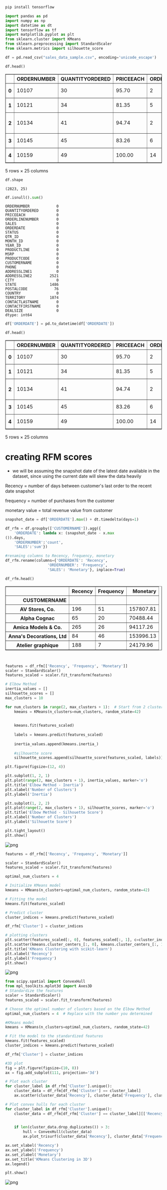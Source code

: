 ```python
pip install tensorflow
```

    


```python
import pandas as pd
import numpy as np
import datetime as dt
import tensorflow as tf
import matplotlib.pyplot as plt
from sklearn.cluster import KMeans
from sklearn.preprocessing import StandardScaler
from sklearn.metrics import silhouette_score
```


```python
df = pd.read_csv("sales_data_sample.csv", encoding='unicode_escape')
```


```python
df.head()
```




<div>
<style scoped>
    .dataframe tbody tr th:only-of-type {
        vertical-align: middle;
    }

    .dataframe tbody tr th {
        vertical-align: top;
    }

    .dataframe thead th {
        text-align: right;
    }
</style>
<table border="1" class="dataframe">
  <thead>
    <tr style="text-align: right;">
      <th></th>
      <th>ORDERNUMBER</th>
      <th>QUANTITYORDERED</th>
      <th>PRICEEACH</th>
      <th>ORDERLINENUMBER</th>
      <th>SALES</th>
      <th>ORDERDATE</th>
      <th>STATUS</th>
      <th>QTR_ID</th>
      <th>MONTH_ID</th>
      <th>YEAR_ID</th>
      <th>...</th>
      <th>ADDRESSLINE1</th>
      <th>ADDRESSLINE2</th>
      <th>CITY</th>
      <th>STATE</th>
      <th>POSTALCODE</th>
      <th>COUNTRY</th>
      <th>TERRITORY</th>
      <th>CONTACTLASTNAME</th>
      <th>CONTACTFIRSTNAME</th>
      <th>DEALSIZE</th>
    </tr>
  </thead>
  <tbody>
    <tr>
      <th>0</th>
      <td>10107</td>
      <td>30</td>
      <td>95.70</td>
      <td>2</td>
      <td>2871.00</td>
      <td>2/24/2003 0:00</td>
      <td>Shipped</td>
      <td>1</td>
      <td>2</td>
      <td>2003</td>
      <td>...</td>
      <td>897 Long Airport Avenue</td>
      <td>NaN</td>
      <td>NYC</td>
      <td>NY</td>
      <td>10022</td>
      <td>USA</td>
      <td>NaN</td>
      <td>Yu</td>
      <td>Kwai</td>
      <td>Small</td>
    </tr>
    <tr>
      <th>1</th>
      <td>10121</td>
      <td>34</td>
      <td>81.35</td>
      <td>5</td>
      <td>2765.90</td>
      <td>5/7/2003 0:00</td>
      <td>Shipped</td>
      <td>2</td>
      <td>5</td>
      <td>2003</td>
      <td>...</td>
      <td>59 rue de l'Abbaye</td>
      <td>NaN</td>
      <td>Reims</td>
      <td>NaN</td>
      <td>51100</td>
      <td>France</td>
      <td>EMEA</td>
      <td>Henriot</td>
      <td>Paul</td>
      <td>Small</td>
    </tr>
    <tr>
      <th>2</th>
      <td>10134</td>
      <td>41</td>
      <td>94.74</td>
      <td>2</td>
      <td>3884.34</td>
      <td>7/1/2003 0:00</td>
      <td>Shipped</td>
      <td>3</td>
      <td>7</td>
      <td>2003</td>
      <td>...</td>
      <td>27 rue du Colonel Pierre Avia</td>
      <td>NaN</td>
      <td>Paris</td>
      <td>NaN</td>
      <td>75508</td>
      <td>France</td>
      <td>EMEA</td>
      <td>Da Cunha</td>
      <td>Daniel</td>
      <td>Medium</td>
    </tr>
    <tr>
      <th>3</th>
      <td>10145</td>
      <td>45</td>
      <td>83.26</td>
      <td>6</td>
      <td>3746.70</td>
      <td>8/25/2003 0:00</td>
      <td>Shipped</td>
      <td>3</td>
      <td>8</td>
      <td>2003</td>
      <td>...</td>
      <td>78934 Hillside Dr.</td>
      <td>NaN</td>
      <td>Pasadena</td>
      <td>CA</td>
      <td>90003</td>
      <td>USA</td>
      <td>NaN</td>
      <td>Young</td>
      <td>Julie</td>
      <td>Medium</td>
    </tr>
    <tr>
      <th>4</th>
      <td>10159</td>
      <td>49</td>
      <td>100.00</td>
      <td>14</td>
      <td>5205.27</td>
      <td>10/10/2003 0:00</td>
      <td>Shipped</td>
      <td>4</td>
      <td>10</td>
      <td>2003</td>
      <td>...</td>
      <td>7734 Strong St.</td>
      <td>NaN</td>
      <td>San Francisco</td>
      <td>CA</td>
      <td>NaN</td>
      <td>USA</td>
      <td>NaN</td>
      <td>Brown</td>
      <td>Julie</td>
      <td>Medium</td>
    </tr>
  </tbody>
</table>
<p>5 rows × 25 columns</p>
</div>




```python
df.shape
```




    (2823, 25)




```python
df.isnull().sum()
```




    ORDERNUMBER            0
    QUANTITYORDERED        0
    PRICEEACH              0
    ORDERLINENUMBER        0
    SALES                  0
    ORDERDATE              0
    STATUS                 0
    QTR_ID                 0
    MONTH_ID               0
    YEAR_ID                0
    PRODUCTLINE            0
    MSRP                   0
    PRODUCTCODE            0
    CUSTOMERNAME           0
    PHONE                  0
    ADDRESSLINE1           0
    ADDRESSLINE2        2521
    CITY                   0
    STATE               1486
    POSTALCODE            76
    COUNTRY                0
    TERRITORY           1074
    CONTACTLASTNAME        0
    CONTACTFIRSTNAME       0
    DEALSIZE               0
    dtype: int64




```python
df['ORDERDATE'] = pd.to_datetime(df['ORDERDATE'])
```


```python
df.head()
```




<div>
<style scoped>
    .dataframe tbody tr th:only-of-type {
        vertical-align: middle;
    }

    .dataframe tbody tr th {
        vertical-align: top;
    }

    .dataframe thead th {
        text-align: right;
    }
</style>
<table border="1" class="dataframe">
  <thead>
    <tr style="text-align: right;">
      <th></th>
      <th>ORDERNUMBER</th>
      <th>QUANTITYORDERED</th>
      <th>PRICEEACH</th>
      <th>ORDERLINENUMBER</th>
      <th>SALES</th>
      <th>ORDERDATE</th>
      <th>STATUS</th>
      <th>QTR_ID</th>
      <th>MONTH_ID</th>
      <th>YEAR_ID</th>
      <th>...</th>
      <th>ADDRESSLINE1</th>
      <th>ADDRESSLINE2</th>
      <th>CITY</th>
      <th>STATE</th>
      <th>POSTALCODE</th>
      <th>COUNTRY</th>
      <th>TERRITORY</th>
      <th>CONTACTLASTNAME</th>
      <th>CONTACTFIRSTNAME</th>
      <th>DEALSIZE</th>
    </tr>
  </thead>
  <tbody>
    <tr>
      <th>0</th>
      <td>10107</td>
      <td>30</td>
      <td>95.70</td>
      <td>2</td>
      <td>2871.00</td>
      <td>2003-02-24</td>
      <td>Shipped</td>
      <td>1</td>
      <td>2</td>
      <td>2003</td>
      <td>...</td>
      <td>897 Long Airport Avenue</td>
      <td>NaN</td>
      <td>NYC</td>
      <td>NY</td>
      <td>10022</td>
      <td>USA</td>
      <td>NaN</td>
      <td>Yu</td>
      <td>Kwai</td>
      <td>Small</td>
    </tr>
    <tr>
      <th>1</th>
      <td>10121</td>
      <td>34</td>
      <td>81.35</td>
      <td>5</td>
      <td>2765.90</td>
      <td>2003-05-07</td>
      <td>Shipped</td>
      <td>2</td>
      <td>5</td>
      <td>2003</td>
      <td>...</td>
      <td>59 rue de l'Abbaye</td>
      <td>NaN</td>
      <td>Reims</td>
      <td>NaN</td>
      <td>51100</td>
      <td>France</td>
      <td>EMEA</td>
      <td>Henriot</td>
      <td>Paul</td>
      <td>Small</td>
    </tr>
    <tr>
      <th>2</th>
      <td>10134</td>
      <td>41</td>
      <td>94.74</td>
      <td>2</td>
      <td>3884.34</td>
      <td>2003-07-01</td>
      <td>Shipped</td>
      <td>3</td>
      <td>7</td>
      <td>2003</td>
      <td>...</td>
      <td>27 rue du Colonel Pierre Avia</td>
      <td>NaN</td>
      <td>Paris</td>
      <td>NaN</td>
      <td>75508</td>
      <td>France</td>
      <td>EMEA</td>
      <td>Da Cunha</td>
      <td>Daniel</td>
      <td>Medium</td>
    </tr>
    <tr>
      <th>3</th>
      <td>10145</td>
      <td>45</td>
      <td>83.26</td>
      <td>6</td>
      <td>3746.70</td>
      <td>2003-08-25</td>
      <td>Shipped</td>
      <td>3</td>
      <td>8</td>
      <td>2003</td>
      <td>...</td>
      <td>78934 Hillside Dr.</td>
      <td>NaN</td>
      <td>Pasadena</td>
      <td>CA</td>
      <td>90003</td>
      <td>USA</td>
      <td>NaN</td>
      <td>Young</td>
      <td>Julie</td>
      <td>Medium</td>
    </tr>
    <tr>
      <th>4</th>
      <td>10159</td>
      <td>49</td>
      <td>100.00</td>
      <td>14</td>
      <td>5205.27</td>
      <td>2003-10-10</td>
      <td>Shipped</td>
      <td>4</td>
      <td>10</td>
      <td>2003</td>
      <td>...</td>
      <td>7734 Strong St.</td>
      <td>NaN</td>
      <td>San Francisco</td>
      <td>CA</td>
      <td>NaN</td>
      <td>USA</td>
      <td>NaN</td>
      <td>Brown</td>
      <td>Julie</td>
      <td>Medium</td>
    </tr>
  </tbody>
</table>
<p>5 rows × 25 columns</p>
</div>



# creating RFM scores
- we will be assuming the snapshot date of the latest date available in the dataset, since using the current date will skew the data heavily

Recency = number of days between customer's last order to the recent date snapshot

frequency = number of purchases from the customer

monetary value = total revenue value from customer


```python
snapshot_date = df['ORDERDATE'].max() + dt.timedelta(days=1)

df_rfm = df.groupby(['CUSTOMERNAME']).agg({
    'ORDERDATE': lambda x: (snapshot_date - x.max
()).days, 
    'ORDERNUMBER':'count',
    'SALES':'sum'})
```


```python
#renaming columns to Recency, frequency, monetary 
df_rfm.rename(columns={'ORDERDATE': 'Recency',
                   'ORDERNUMBER': 'Frequency',
                   'SALES': 'Monetary'}, inplace=True)
```


```python
df_rfm.head()
```




<div>
<style scoped>
    .dataframe tbody tr th:only-of-type {
        vertical-align: middle;
    }

    .dataframe tbody tr th {
        vertical-align: top;
    }

    .dataframe thead th {
        text-align: right;
    }
</style>
<table border="1" class="dataframe">
  <thead>
    <tr style="text-align: right;">
      <th></th>
      <th>Recency</th>
      <th>Frequency</th>
      <th>Monetary</th>
    </tr>
    <tr>
      <th>CUSTOMERNAME</th>
      <th></th>
      <th></th>
      <th></th>
    </tr>
  </thead>
  <tbody>
    <tr>
      <th>AV Stores, Co.</th>
      <td>196</td>
      <td>51</td>
      <td>157807.81</td>
    </tr>
    <tr>
      <th>Alpha Cognac</th>
      <td>65</td>
      <td>20</td>
      <td>70488.44</td>
    </tr>
    <tr>
      <th>Amica Models &amp; Co.</th>
      <td>265</td>
      <td>26</td>
      <td>94117.26</td>
    </tr>
    <tr>
      <th>Anna's Decorations, Ltd</th>
      <td>84</td>
      <td>46</td>
      <td>153996.13</td>
    </tr>
    <tr>
      <th>Atelier graphique</th>
      <td>188</td>
      <td>7</td>
      <td>24179.96</td>
    </tr>
  </tbody>
</table>
</div>




```python


```


```python

features = df_rfm[['Recency', 'Frequency', 'Monetary']]
scaler = StandardScaler()
features_scaled = scaler.fit_transform(features)

# Elbow Method 
inertia_values = []
silhouette_scores = []
max_clusters = 10

for num_clusters in range(2, max_clusters + 1):  # Start from 2 clusters
    kmeans = KMeans(n_clusters=num_clusters, random_state=42)
    
    
    kmeans.fit(features_scaled)
    
    labels = kmeans.predict(features_scaled)
    
    inertia_values.append(kmeans.inertia_)
    
    #silhouette score
    silhouette_scores.append(silhouette_score(features_scaled, labels))


```

  


```python
plt.figure(figsize=(12, 4))

plt.subplot(1, 2, 1)
plt.plot(range(2, max_clusters + 1), inertia_values, marker='o')
plt.title('Elbow Method - Inertia')
plt.xlabel('Number of Clusters')
plt.ylabel('Inertia')

plt.subplot(1, 2, 2)
plt.plot(range(2, max_clusters + 1), silhouette_scores, marker='o')
plt.title('Elbow Method - Silhouette Score')
plt.xlabel('Number of Clusters')
plt.ylabel('Silhouette Score')

plt.tight_layout()
plt.show()
```


    
![png](output_14_0.png)
    



```python
features = df_rfm[['Recency', 'Frequency', 'Monetary']]

scaler = StandardScaler()
features_scaled = scaler.fit_transform(features)

optimal_num_clusters = 4  

# Initialize KMeans model
kmeans = KMeans(n_clusters=optimal_num_clusters, random_state=42)

# Fitting the model
kmeans.fit(features_scaled)

# Predict cluster 
cluster_indices = kmeans.predict(features_scaled)

df_rfm['Cluster'] = cluster_indices

# plotting clusters
plt.scatter(features_scaled[:, 0], features_scaled[:, 1], c=cluster_indices, cmap='viridis', alpha=0.7)
plt.scatter(kmeans.cluster_centers_[:, 0], kmeans.cluster_centers_[:, 1], c='red', marker='X', s=100)
plt.title('KMeans Clustering with scikit-learn')
plt.xlabel('Recency')
plt.ylabel('Frequency')
plt.show()
```

 
    


    
![png](output_15_1.png)
    



```python
from scipy.spatial import ConvexHull
from mpl_toolkits.mplot3d import Axes3D
# Standardize the features
scaler = StandardScaler()
features_scaled = scaler.fit_transform(features)

# Choose the optimal number of clusters based on the Elbow Method
optimal_num_clusters = 4  # Replace with the number you determined

#KMeans model
kmeans = KMeans(n_clusters=optimal_num_clusters, random_state=42)

# Fit the model to the standardized features
kmeans.fit(features_scaled)
cluster_indices = kmeans.predict(features_scaled)

df_rfm['Cluster'] = cluster_indices

#3D plot
fig = plt.figure(figsize=(10, 8))
ax = fig.add_subplot(111, projection='3d')

# Plot each cluster
for cluster_label in df_rfm['Cluster'].unique():
    cluster_data = df_rfm[df_rfm['Cluster'] == cluster_label]
    ax.scatter(cluster_data['Recency'], cluster_data['Frequency'], cluster_data['Monetary'], label=f'Cluster {cluster_label}')

# Plot convex hulls for each cluster
for cluster_label in df_rfm['Cluster'].unique():
    cluster_data = df_rfm[df_rfm['Cluster'] == cluster_label][['Recency', 'Frequency', 'Monetary']]
    

    if len(cluster_data.drop_duplicates()) > 3:
        hull = ConvexHull(cluster_data)
        ax.plot_trisurf(cluster_data['Recency'], cluster_data['Frequency'], cluster_data['Monetary'], color='gray', alpha=0.1)

ax.set_xlabel('Recency')
ax.set_ylabel('Frequency')
ax.set_zlabel('Monetary')
ax.set_title('KMeans Clustering in 3D')
ax.legend()

plt.show()
```

  
    


    
![png](output_16_1.png)
    

